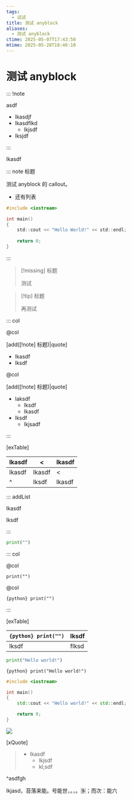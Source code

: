 ```yaml
---
tags:
  - 试试
title: 测试 anyblock
aliases:
  - 测试 anyblock
ctime: 2025-05-07T17:43:58
mtime: 2025-05-28T18:46:10
---
```


# 测试 anyblock

::: !note

asdf

- lkasdjf
- lkasdflkd
	- lkjsdf
- lksjdf

:::

lkasdf

::: note 标题

测试 anyblock 的 callout。

- 还有列表

```c
#include <iostream>

int main()
{
	std::cout << "Hello World!" << std::endl;
	
	return 0;
}
```

:::

> [!missing] 标题
>
> 测试

> [!tip] 标题
>
> 再测试

::: col

@col

[add([!note] 标题)|quote]

- lkasdf
- lksdf

@col

[add([!note] 标题)|quote]

- laksdf
	- lksdf
	- lkasdf
- lksdf
	- lkjsadf

:::

[exTable]

| lkasdf | <      | lkasdf |
| ------ | ------ | ------ |
| lkasdf | lkasdf | <      |
| ^      | lksdf  | lkasdf |

::: addList

lkasdf

lksdf

:::

```python
print("")
```

::: col

@col

```
print("")
```

@col

`{python} print("")`

:::

[exTable]

| `{python} print("")` | lksdf |
| -------------------- | ----- |
| lksdf                | flksd |

```python
print("Hello world!")
```

`{python} print("Hello world!")`

```cpp
#include <iostream>

int main()
{
	std::cout << "Hello world!" << std::endl;

	return 0;
}
```

![](#^asdfgh)

[xQuote]
> - lkasdf
> 	- lkjsdf
> 	- kl;sdf

^asdfgh

lkjasd，苔落来能。号能世，。，。🈕；而次：能六